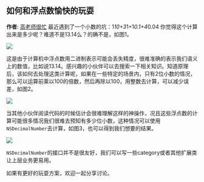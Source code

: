 如何和浮点数愉快的玩耍
----------
**作者**: [高老师很忙](https://weibo.com/517082456)
最近遇到了一个小数的坑：1*10+3*1+1*0.1+4*0.04 你觉得这个计算出来是多少呢？难道不是13.14么？的确不是，如图1。

![](https://github.com/awesome-tips/iOS-Tips/blob/master/images/2019/05/3-1.png)

这是由于计算机中浮点数用二进制表示可能会丢失精度，很难准确的表示我们语义上的数值，比如说13.14。感兴趣的小伙伴可以去搜索一下相关知识。知道原理后，该如何去处理这类计算呢，如果在一些特定的场景内，只有2位小数的情况，那么可以运算前乘以100的倍数，然后再除以100，用整数去计算，可以减少误差，如图2。

![](https://github.com/awesome-tips/iOS-Tips/blob/master/images/2019/05/3-2.png)

当其他小伙伴阅读代码的时候估计会很难理解这样的神操作，况且这些浮点数的计算可能很多情况我们很难去预知有多少位小数，这种情况可以使用`NSDecimalNumber`去计算，如图3，也可以得到我们想要的结果。

![](https://github.com/awesome-tips/iOS-Tips/blob/master/images/2019/05/3-3.png)


`NSDecimalNumber`的接口并不是很友好，我们可以写一些category或者其他扩展类让上层业务更易用。

如果有更好的玩耍方案，欢迎一起分享讨论。






